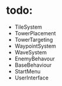 # todo:

- TileSystem
- TowerPlacement
- TowerTargeting
- WaypointSystem
- WaveSystem
- EnemyBehavour
- BaseBehaviour
- StartMenu
- UserInterface
